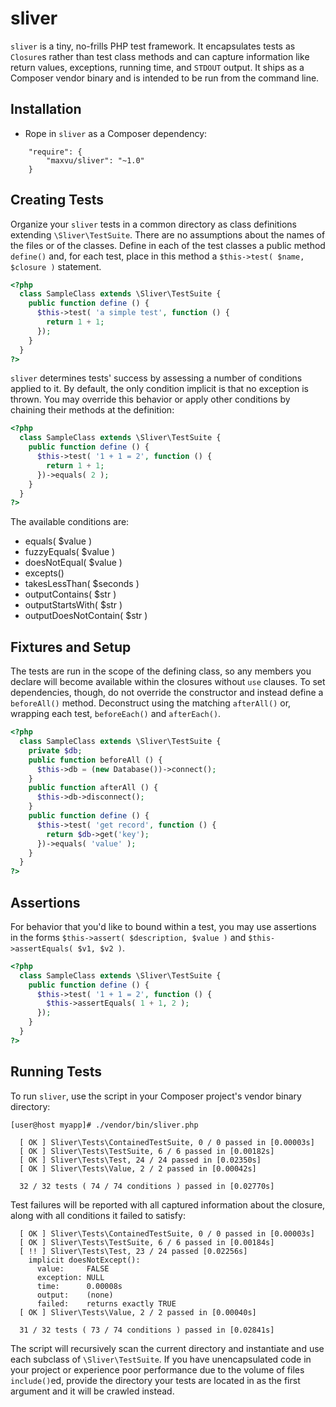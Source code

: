# sliver

`sliver` is a tiny, no-frills PHP test framework. It encapsulates tests as `Closure`s rather than test class methods and can capture information like return values, exceptions, running time, and `STDOUT` output. It ships as a Composer vendor binary and is intended to be run from the command line.

## Installation

* Rope in `sliver` as a Composer dependency:
```
    "require": {
        "maxvu/sliver": "~1.0"
    }
```

## Creating Tests

Organize your `sliver` tests in a common directory as class definitions extending  `\Sliver\TestSuite`. There are no assumptions about the names of the files or of the classes. Define in each of the test classes a public method `define()` and, for each test, place in this method a `$this->test( $name, $closure )` statement.

```php
<?php
  class SampleClass extends \Sliver\TestSuite {
    public function define () {
      $this->test( 'a simple test', function () {
        return 1 + 1;
      });
    }
  }
?>
```

`sliver` determines tests' success by assessing a number of conditions applied to it. By default, the only condition implicit is that no exception is thrown. You may override this behavior or apply other conditions by chaining their methods at the definition:

```php
<?php
  class SampleClass extends \Sliver\TestSuite {
    public function define () {
      $this->test( '1 + 1 = 2', function () {
        return 1 + 1;
      })->equals( 2 );
    }
  }
?>
```

The available conditions are:
* equals( $value )
* fuzzyEquals( $value )
* doesNotEqual( $value )
* excepts()
* takesLessThan( $seconds )
* outputContains( $str )
* outputStartsWith( $str )
* outputDoesNotContain( $str )

## Fixtures and Setup

The tests are run in the scope of the defining class, so any members you declare will become available within the closures without `use` clauses. To set dependencies, though, do not override the constructor and instead define a `beforeAll()` method. Deconstruct using the matching `afterAll()` or, wrapping each test, `beforeEach()` and `afterEach()`.

```php
<?php
  class SampleClass extends \Sliver\TestSuite {
    private $db;
    public function beforeAll () {
      $this->db = (new Database())->connect();
    }
    public function afterAll () {
      $this->db->disconnect();
    }    
    public function define () {
      $this->test( 'get record', function () {
        return $db->get('key');
      })->equals( 'value' );
    }
  }
?>
```
## Assertions

For behavior that you'd like to bound within a test, you may use assertions in the forms `$this->assert( $description, $value )` and `$this->assertEquals( $v1, $v2 )`.

```php
<?php
  class SampleClass extends \Sliver\TestSuite {
    public function define () {
      $this->test( '1 + 1 = 2', function () {
        $this->assertEquals( 1 + 1, 2 );
      });
    }
  }
?>
```

## Running Tests

To run `sliver`, use the script in your Composer project's vendor binary directory:
```
[user@host myapp]# ./vendor/bin/sliver.php

  [ OK ] Sliver\Tests\ContainedTestSuite, 0 / 0 passed in [0.00003s]
  [ OK ] Sliver\Tests\TestSuite, 6 / 6 passed in [0.00182s]
  [ OK ] Sliver\Tests\Test, 24 / 24 passed in [0.02350s]
  [ OK ] Sliver\Tests\Value, 2 / 2 passed in [0.00042s]

  32 / 32 tests ( 74 / 74 conditions ) passed in [0.02770s]
```

Test failures will be reported with all captured information about the closure, along with all conditions it failed to satisfy:

```
  [ OK ] Sliver\Tests\ContainedTestSuite, 0 / 0 passed in [0.00003s]
  [ OK ] Sliver\Tests\TestSuite, 6 / 6 passed in [0.00184s]
  [ !! ] Sliver\Tests\Test, 23 / 24 passed [0.02256s]
    implicit doesNotExcept():
      value:     FALSE
      exception: NULL
      time:      0.00008s
      output:    (none)
      failed:    returns exactly TRUE
  [ OK ] Sliver\Tests\Value, 2 / 2 passed in [0.00040s]

  31 / 32 tests ( 73 / 74 conditions ) passed in [0.02841s]
```

The script will recursively scan the current directory and instantiate and use each subclass of `\Sliver\TestSuite`. If you have unencapsulated code in your project or experience poor performance due to the volume of files `include()`ed, provide the directory your tests are located in as the first argument and it will be crawled instead.

